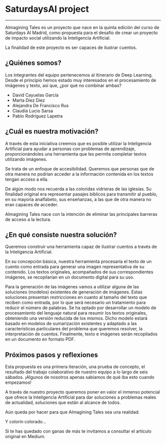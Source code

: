 # SaturdaysAI project

---

AImagining Tales es un proyecto que nace en la quinta edición del curso de Saturdays AI Madrid, como propuesta para el desafío de crear un proyecto de impacto social utilizando la Inteligencia Artificial.

La finalidad de este proyecto es ser capaces de ilustrar cuentos.


## ¿Quiénes somos?

Los integrantes del equipo pertenecemos al itinerario de Deep Learning. Desde el principio hemos estado muy interesados en el procesamiento de imágenes y texto, así que, ¿por qué no combinar ambas?

- David Cayuelas García
- Marta Díez Díez
- Alejandra De Francisco Rus
- Claudia Lucio Sarsa
- Pablo Rodríguez Lapetra

## ¿Cuál es nuestra motivación?

A través de esta iniciativa creemos que es posible utilizar la Inteligencia Artificial para ayudar a personas con problemas de aprendizaje, proporcionándoles una herramienta que les permita completar textos utilizando imágenes.

Se trata de un enfoque de accesibilidad. Queremos que personas que de otra manera no podrían acceder a la información contenida en los textos tengan acceso a ella.

De algún modo nos recuerda a las coloridas vidrieras de las iglesias. Su finalidad original era representar pasajes bíblicos para transmitir al pueblo, en su mayoría analfabeto, sus enseñanzas, a las que de otra manera no eran capaces de acceder.

AImagining Tales nace con la intención de eliminar las principales barreras de acceso a la lectura.

## ¿En qué consiste nuestra solución?

Queremos construir una herramienta capaz de ilustrar cuentos a través de la Inteligencia Artificial.

En su concepción básica, nuestra herramienta procesaría el texto de un cuento como entrada para generar una imagen representativa de su contenido. Los textos originales, acompañados de sus correspondientes imágenes, se recopilarían en un documento digital para su uso.

Para la generación de las imágenes vamos a utilizar alguna de las soluciones (modelos) existentes de generación de imágenes. Estas soluciones presentan restricciones en cuanto al tamaño del texto que reciben como entrada, por lo que será necesario un tratamiento para reducir el número de palabras. Se ha optado por desarrollar un modelo de procesamiento del lenguaje natural para resumir los textos originales, obteniendo una versión reducida de los mismos. Dicho modelo estará basado en modelos de sumarización existentes y adaptado a las características particulares del problema que queremos resolver, la interpretación de cuentos. Finalmente, texto e imágenes serán recopilados en un documento en formato PDF.

## Próximos pasos y reflexiones

Esta propuesta es una primera iteración, una prueba de concepto, el resultado del trabajo colaborativo de nuestro equipo a lo largo de seis sábados. ¡Algunos de nosotros apenas sabíamos de qué iba esto cuando empezamos!

A través de nuestro proyecto queremos poner en valor el inmenso potencial que ofrece la Inteligencia Artificial para dar soluciones a problemas reales de actualidad, soluciones que están al alcance de todos.

Aún queda por hacer para que AImagining Tales sea una realidad.

Y colorín colorado…

Si te has quedado con ganas de más te invitamos a consultar el artículo original en Medium.
